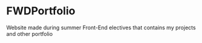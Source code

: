 # FWDPortfolio
Website made during summer Front-End electives that contains my projects and other portfolio
